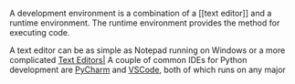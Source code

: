 A development environment is a combination of a [[text editor]] and a runtime environment. The runtime environment provides the method for executing code.

A text editor can be as simple as Notepad running on Windows or a more complicated [Text Editors|](Text%20Editors/📍Text%20Editors.md) A couple of common IDEs for Python development are [PyCharm](https://www.jetbrains.com/pycharm/) and [VSCode](https://code.visualstudio.com/), both of which runs on any major 